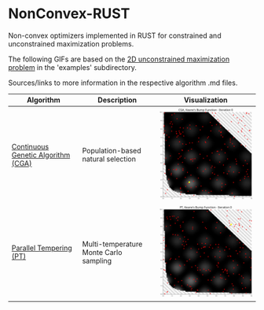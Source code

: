 # NonConvex-RUST
Non-convex optimizers implemented in RUST for constrained and unconstrained maximization problems. 

The following GIFs are based on the [2D unconstrained maximization problem](./examples/test_function.md) in the 'examples' subdirectory.

Sources/links to more information in the respective algorithm .md files.

| Algorithm | Description | Visualization |
|-----------|-------------|---------------|
| [Continuous Genetic Algorithm (CGA)](./src/continous_ga/CGA.md) | Population-based natural selection | <img src="./examples/cga_kbf.gif" width="400" alt="CGA Example"> |
| [Parallel Tempering (PT)](./src/parallel_tempering/PT.md) | Multi-temperature Monte Carlo sampling | <img src="./examples/pt_kbf.gif" width="400" alt="PT Example"> |


